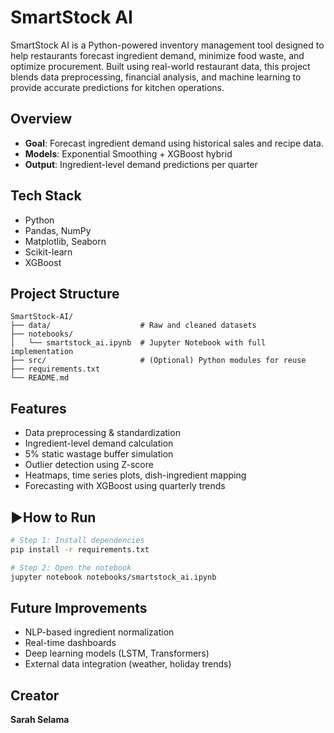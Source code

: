 # SmartStock AI
SmartStock AI is a Python-powered inventory management tool designed to help restaurants forecast ingredient demand, minimize food waste, and optimize procurement. Built using real-world restaurant data, this project blends data preprocessing, financial analysis, and machine learning to provide accurate predictions for kitchen operations.

## Overview

- **Goal**: Forecast ingredient demand using historical sales and recipe data.
- **Models**: Exponential Smoothing + XGBoost hybrid
- **Output**: Ingredient-level demand predictions per quarter

## Tech Stack

- Python
- Pandas, NumPy
- Matplotlib, Seaborn
- Scikit-learn
- XGBoost

## Project Structure

```
SmartStock-AI/
├── data/                    # Raw and cleaned datasets
├── notebooks/
│   └── smartstock_ai.ipynb  # Jupyter Notebook with full implementation
├── src/                     # (Optional) Python modules for reuse
├── requirements.txt
└── README.md
```

## Features

- Data preprocessing & standardization
- Ingredient-level demand calculation
- 5% static wastage buffer simulation
- Outlier detection using Z-score
- Heatmaps, time series plots, dish-ingredient mapping
- Forecasting with XGBoost using quarterly trends

## ▶How to Run

```bash
# Step 1: Install dependencies
pip install -r requirements.txt

# Step 2: Open the notebook
jupyter notebook notebooks/smartstock_ai.ipynb
```

## Future Improvements

- NLP-based ingredient normalization
- Real-time dashboards
- Deep learning models (LSTM, Transformers)
- External data integration (weather, holiday trends)

## Creator
**Sarah Selama**
